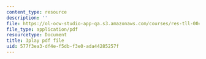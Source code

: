```yaml
---
content_type: resource
description: ''
file: https://ol-ocw-studio-app-qa.s3.amazonaws.com/courses/res-tll-004-stem-concept-videos-fall-2013/577f3ea3df4ef5dbf3e0ada44285257f_mDvty90jENM.pdf
file_type: application/pdf
resourcetype: Document
title: 3play pdf file
uid: 577f3ea3-df4e-f5db-f3e0-ada44285257f
---
```

